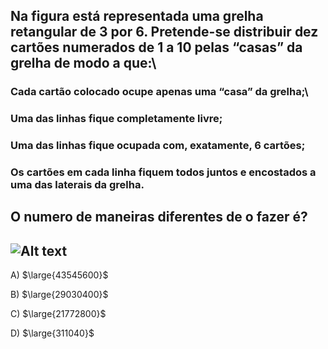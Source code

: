 ## Na figura está representada uma grelha retangular de 3 por 6. Pretende-se distribuir dez cartões numerados de 1 a 10 pelas “casas” da grelha de modo a que:\
### Cada cartão colocado ocupe apenas uma “casa” da grelha;\
### Uma das linhas fique completamente livre;
### Uma das linhas fique ocupada com, exatamente, 6 cartões;
### Os cartões em cada linha fiquem todos juntos e encostados a uma das laterais da grelha.

## O numero de maneiras diferentes de o fazer é?
## ![Alt text](image.png)

A) $\large{43545600}$

B) $\large{29030400}$

C) $\large{21772800}$

D) $\large{311040}$


